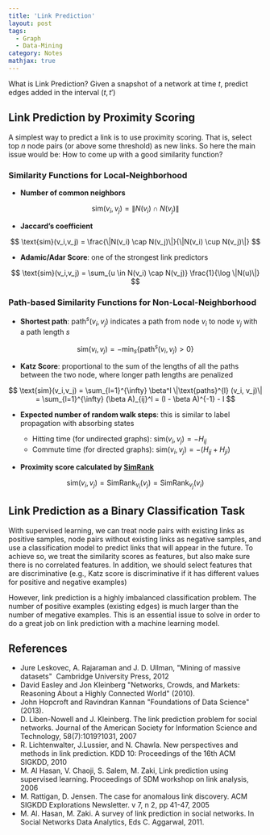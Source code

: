 ```yaml
---
title: 'Link Prediction'
layout: post
tags:
  - Graph
  - Data-Mining
category: Notes
mathjax: true
---
```



What is Link Prediction?
Given a snapshot of a network at time $t$, predict edges added in the interval $(t,t')$

<!-- Type of Predictions:
- Link existance (binary classification problem)
- Link weight (regression problem). E.g., predicting movie rating for users
- Link type (multi-class classification problem) -->


<!--more-->


## Link Prediction by Proximity Scoring

A simplest way to predict a link is to use proximity scoring.
That is, select top $n$ node pairs (or above some threshold) as new links.
So here the main issue would be: How to come up with a good similarity function?

### Similarity Functions for Local-Neighborhood

- **Number of common neighbors**

$$
\text{sim}(v_i,v_j) = \|N(v_i) \cap N(v_j)\|
$$

- **Jaccard’s coefficient**

$$
\text{sim}(v_i,v_j) = \frac{\|N(v_i) \cap N(v_j)\|}{\|N(v_i) \cup N(v_j)\|}
$$

- **Adamic/Adar Score**: one of the strongest link predictors

$$
\text{sim}(v_i,v_j) = \sum_{u \in N(v_i) \cap N(v_j)} \frac{1}{\log \|N(u)\|}
$$

### Path-based Similarity Functions for Non-Local-Neighborhood

- **Shortest path**: $\text{path}^s (v_i, v_j)$ indicates a path from node $v_i$ to node $v_j$ with a path length $s$

$$
\text{sim}(v_i,v_j) = -\min_s\{\text{path}^s (v_i, v_j) > 0\}
$$

- **Katz Score**: proportional to the sum of the lengths of all the paths between the two node, where longer path lengths are penalized

$$
\text{sim}(v_i,v_j) = \sum_{l=1}^{\infty} \beta^l \|\text{paths}^{l} (v_i, v_j)\| = \sum_{l=1}^{\infty} (\beta A)_{ij}^l = (I - \beta A)^{-1} - I
$$

- **Expected number of random walk steps**: this is similar to label propagation with absorbing states
  - Hitting time (for undirected graphs): $\text{sim}(v_i,v_j) = -H_{ij}$
  - Commute time (for directed graphs): $\text{sim}(v_i,v_j) = -(H_{ij} + H_{ji})$

- **Proximity score calculated by [SimRank](../../../2020/05/22/PageRank#simrank-random-walk-with-restarts)**


$$
\text{sim}(v_i,v_j) = \text{SimRank}_{v_i}(v_j) = \text{SimRank}_{v_j}(v_i)
$$

<!-- 
 -->

## Link Prediction as a Binary Classification Task

With supervised learning, we can treat node pairs with existing links as positive samples, node pairs without existing links as negative samples, and use a classification model to predict links that will appear in the future.
To achieve so, we treat the similarity scores as features, but also make sure there is no correlated features.
In addition, we should select features that are discriminative (e.g., Katz score is discriminative if it has different values for positive and negative examples)

However, link prediction is a highly imbalanced classification problem.
The number of positive examples (existing edges) is much larger than the number of megative examples.
This is an essential issue to solve in order to do a great job on link prediction with a machine learning model.


<!-- 
## Network Embedding

### Low-Rank Approximations

Eigen-decomposition
|
V
Truncated Singular Value Decomposition (SVD)

(map the graph into a low-dim eigen space and then calculate sim score)

### Graph Representation Learning

map each node in a network into a low-dimensional space

1. Define an encoder that maps from nodes to embeddings
2. Define a [node similarity function](../../../2020/05/25/Link-Prediction#similarity-functions-for-local-Neighborhood)
3. Optimize the parameters of the encoder so that:

$$
\text{sim}(u, v) \approx \mathbb{z}_v^T\mathbb{z}_u
$$ 

The most promintnet papers: DeepWalk, Node2vec
-->

## References

- Jure Leskovec, A. Rajaraman and J. D. Ullman, "Mining of massive datasets"  Cambridge University Press, 2012
- David Easley and Jon Kleinberg "Networks, Crowds, and Markets: Reasoning About a Highly Connected World" (2010).
- John Hopcroft and Ravindran Kannan "Foundations of Data Science" (2013).
- D. Liben-Nowell and J. Kleinberg. The link prediction problem for social networks. Journal of the American Society for Information Science and Technology, 58(7):1019?1031, 2007 
- R. Lichtenwalter, J.Lussier, and N. Chawla. New perspectives and methods in link prediction. KDD 10: Proceedings of the 16th ACM SIGKDD, 2010 
- M. Al Hasan, V. Chaoji, S. Salem, M. Zaki, Link prediction using supervised learning. Proceedings of SDM workshop on link analysis, 2006 
- M. Rattigan, D. Jensen. The case for anomalous link discovery. ACM SIGKDD Explorations Newsletter. v 7, n 2, pp 41-47, 2005 
- M. Al. Hasan, M. Zaki. A survey of link prediction in social networks. In Social Networks Data Analytics, Eds C. Aggarwal, 2011.
